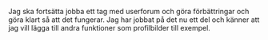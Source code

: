 Jag ska fortsätta jobba ett tag med userforum och göra förbättringar
och göra klart så att det fungerar. Jag har jobbat på det nu ett del
och känner att jag vill lägga till andra funktioner som profilbilder
till exempel. 
